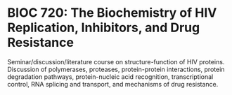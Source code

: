 # BIOC 720: The Biochemistry of HIV Replication, Inhibitors, and Drug Resistance

Seminar/discussion/literature course on structure-function of HIV proteins. Discussion of polymerases, proteases, protein-protein interactions, protein degradation pathways, protein-nucleic acid recognition, transcriptional control, RNA splicing and transport, and mechanisms of drug resistance.